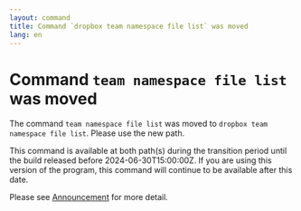 ```yaml
---
layout: command
title: Command `dropbox team namespace file list` was moved
lang: en
---
```


# Command `team namespace file list` was moved

The command `team namespace file list` was moved to `dropbox team namespace file list`. Please use the new path.

This command is available at both path(s) during the transition period until the build released before 2024-06-30T15:00:00Z. If you are using this version of the program, this command will continue to be available after this date.

Please see [Announcement](https://github.com/watermint/toolbox/discussions/799) for more detail.


